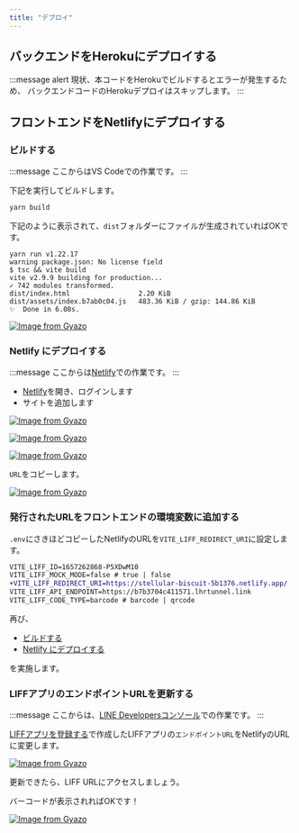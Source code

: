 ```yaml
---
title: "デプロイ"
---
```


## バックエンドをHerokuにデプロイする

:::message alert
現状、本コードをHerokuでビルドするとエラーが発生するため、
バックエンドコードのHerokuデプロイはスキップします。
:::

## フロントエンドをNetlifyにデプロイする

### ビルドする

:::message
ここからはVS Codeでの作業です。
:::

下記を実行してビルドします。

```bash
yarn build
```

下記のように表示されて、`dist`フォルダーにファイルが生成されていればOKです。

```log
yarn run v1.22.17
warning package.json: No license field
$ tsc && vite build
vite v2.9.9 building for production...
✓ 742 modules transformed.
dist/index.html                 2.20 KiB
dist/assets/index.b7ab0c04.js   483.36 KiB / gzip: 144.86 KiB
✨  Done in 6.08s.
```

[![Image from Gyazo](https://i.gyazo.com/361077db0c17057a36b29feb95e5241f.png)](https://gyazo.com/361077db0c17057a36b29feb95e5241f)

### Netlify にデプロイする

:::message
ここからは[Netlify](https://www.netlify.com/)での作業です。
:::

- [Netlify](https://www.netlify.com/)を開き、ログインします
- サイトを追加します

[![Image from Gyazo](https://i.gyazo.com/929f76e20b42ebf16c1687874f76f8af.png)](https://gyazo.com/929f76e20b42ebf16c1687874f76f8af)

[![Image from Gyazo](https://i.gyazo.com/2cf9382527729992a242e078681cf155.png)](https://gyazo.com/2cf9382527729992a242e078681cf155)

[![Image from Gyazo](https://i.gyazo.com/7aa090e4c5f53d7580237b5d0ce52dad.png)](https://gyazo.com/7aa090e4c5f53d7580237b5d0ce52dad)

`URL`をコピーします。

[![Image from Gyazo](https://i.gyazo.com/05b4f00e3a3d4e92ed11a2ab48adba33.png)](https://gyazo.com/05b4f00e3a3d4e92ed11a2ab48adba33)

### 発行されたURLをフロントエンドの環境変数に追加する

`.env`にさきほどコピーしたNetlifyのURLを`VITE_LIFF_REDIRECT_URI`に設定します。

```diff
VITE_LIFF_ID=1657262868-P5XDwM10
VITE_LIFF_MOCK_MODE=false # true | false
+VITE_LIFF_REDIRECT_URI=https://stellular-biscuit-5b1376.netlify.app/
VITE_LIFF_API_ENDPOINT=https://b7b3704c411571.lhrtunnel.link
VITE_LIFF_CODE_TYPE=barcode # barcode | qrcode
```

再び、

- [ビルドする](#ビルドする)
- [Netlify にデプロイする](#netlify-にデプロイする)

を実施します。

### LIFFアプリのエンドポイントURLを更新する

:::message
ここからは、[LINE Developersコンソール](https://developers.line.biz/ja/)での作業です。
:::

[LIFFアプリを登録する](https://zenn.dev/tmitsuoka0423/books/handson-members-card-laravel-react-line/viewer/liff-react#liff%E3%82%A2%E3%83%97%E3%83%AA%E3%82%92%E7%99%BB%E9%8C%B2%E3%81%99%E3%82%8B)で作成したLIFFアプリの`エンドポイントURL`をNetlifyのURLに変更します。

[![Image from Gyazo](https://i.gyazo.com/1d0416794c351bc1c704feff77053fff.png)](https://gyazo.com/1d0416794c351bc1c704feff77053fff)

更新できたら、LIFF URLにアクセスしましょう。

バーコードが表示されればOKです！

[![Image from Gyazo](https://i.gyazo.com/903ecef196a9200c2af07fec34d187c0.gif)](https://gyazo.com/903ecef196a9200c2af07fec34d187c0)


